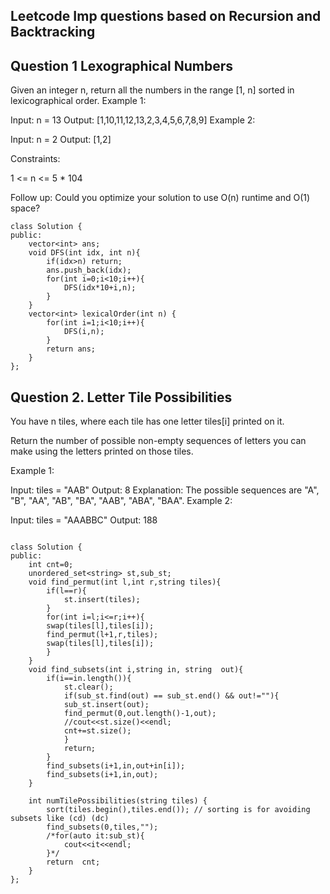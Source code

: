 ## Leetcode Imp questions based on Recursion and Backtracking 


## Question 1  Lexographical Numbers

Given an integer n, return all the numbers in the range [1, n] sorted in lexicographical order.
Example 1:

Input: n = 13
Output: [1,10,11,12,13,2,3,4,5,6,7,8,9]
Example 2:

Input: n = 2
Output: [1,2]
 

Constraints:

1 <= n <= 5 * 104
 

Follow up: Could you optimize your solution to use O(n) runtime and O(1) space?


```
class Solution {
public:
    vector<int> ans;
    void DFS(int idx, int n){
        if(idx>n) return;
        ans.push_back(idx);
        for(int i=0;i<10;i++){
            DFS(idx*10+i,n);
        }
    }
    vector<int> lexicalOrder(int n) {
        for(int i=1;i<10;i++){
            DFS(i,n); 
        }
        return ans;
    }
};

```



## Question 2.  Letter Tile Possibilities

You have n  tiles, where each tile has one letter tiles[i] printed on it.

Return the number of possible non-empty sequences of letters you can make using the letters printed on those tiles.

 

Example 1:

Input: tiles = "AAB"
Output: 8
Explanation: The possible sequences are "A", "B", "AA", "AB", "BA", "AAB", "ABA", "BAA".
Example 2:

Input: tiles = "AAABBC"
Output: 188


```

class Solution {
public:
    int cnt=0;
    unordered_set<string> st,sub_st;
    void find_permut(int l,int r,string tiles){
        if(l==r){
            st.insert(tiles);
        }
        for(int i=l;i<=r;i++){
        swap(tiles[l],tiles[i]);    
        find_permut(l+1,r,tiles);
        swap(tiles[l],tiles[i]);
        }
    }
    void find_subsets(int i,string in, string  out){
        if(i==in.length()){
            st.clear();
            if(sub_st.find(out) == sub_st.end() && out!=""){ 
            sub_st.insert(out);    
            find_permut(0,out.length()-1,out);
            //cout<<st.size()<<endl;
            cnt+=st.size();
            }
            return;
        }
        find_subsets(i+1,in,out+in[i]);
        find_subsets(i+1,in,out);    
    }
    
    int numTilePossibilities(string tiles) {
        sort(tiles.begin(),tiles.end()); // sorting is for avoiding subsets like (cd) (dc) 
        find_subsets(0,tiles,"");
        /*for(auto it:sub_st){
            cout<<it<<endl;
        }*/
        return  cnt;
    }
};


```





